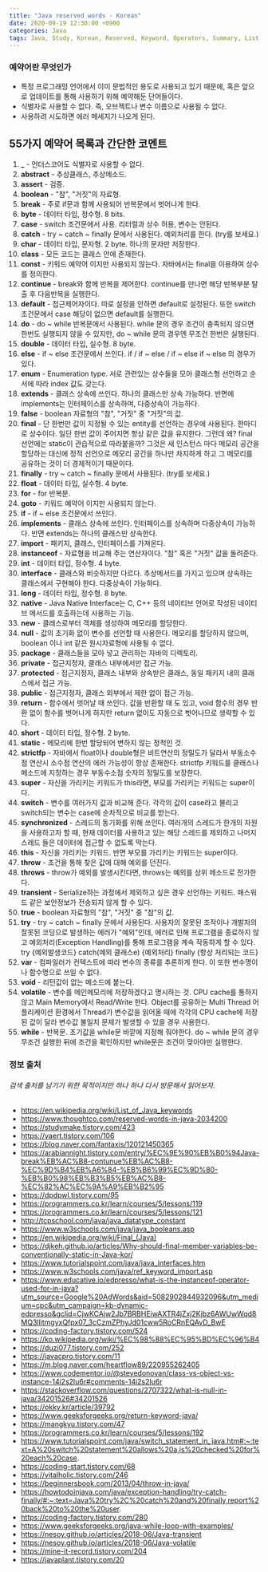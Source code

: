 ```yaml
---
title: "Java reserved words - Korean"
date: 2020-09-19 12:30:00 +0900
categories: Java
tags: Java, Study, Korean, Reserved, Keyword, Operators, Summary, List
---
```

### 예약어란 무엇인가
- 특정 프로그래밍 언어에서 이미 문법적인 용도로 사용되고 있기 때문에, 혹은 앞으로 업데이트를 통해 사용하기 위해 예약해둔 단어들이다.
- 식별자로 사용할 수 없다. 즉, 오브젝트나 변수 이름으로 사용될 수 없다.
- 사용하려 시도하면 에러 메세지가 나오게 된다.

## 55가지 예약어 목록과 간단한 코멘트

1. **_** - 언더스코어도 식별자로 사용할 수 없다.
2. **abstract** - 추상클래스, 추상메소드.
3. **assert** - 검증.
4. **boolean** - "참", "거짓"의 자료형.
5. **break** - 주로 if문과 함께 사용되어 반복문에서 벗어나게 한다.
6. **byte** - 데이터 타입, 정수형. 8 bits.
7. **case** - switch 조건문에서 사용. 리터럴과 상수 허용, 변수는 안된다.
8. **catch** - try ~ catch ~ finally 문에서 사용된다. 예외처리를 한다. (try를 보세요.)
9. **char** - 데이터 타입, 문자형. 2 byte. 하나의 문자만 저장한다.
10. **class** - 모든 코드는 클래스 안에 존재한다.
11. **const**  - 키워드 예약어 이지만 사용되지 않는다. 자바에서는 final을 이용하여 상수를 정의한다.
12. **continue** - break와 함께 반복을 제어한다. continue를 만나면 해당 반복부분 탈출 후 다음반복을 실행한다.
13. **default** - 접근제어자이다. 따로 설정을 안하면 default로 설정된다. 또한 switch 조건문에서 case 해당이 없으면 default를 실행한다.
14. **do** - do ~ while 반복문에서 사용된다. while 문의 경우 조건이 충족되지 않으면 한번도 실행되지 않을 수 있지만, do ~ while 문의 경우엔 무조건 한번은 실행된다.
15. **double** - 데이터 타입, 실수형. 8 byte.
16. **else** - if ~ else 조건문에서 쓰인다. if / if ~ else / if ~ else if ~ else 의 경우가 있다.
17. **enum** - Enumeration type. 서로 관련있는 상수들을 모아 클래스형 선언하고 순서에 따라 index 값도 갖는다.
18. **extends** - 클래스 상속에 쓰인다. 하나의 클래스만 상속 가능하다. 반면에 implements는 인터페이스를 상속하며, 다중상속이 가능하다.
19. **false** - boolean 자료형의 "참", "거짓" 중 "거짓"의 값.
20. **final** - 단 한번만 값이 지정될 수 있는 entity를 선언하는 경우에 사용된다. 한마디로 상수이다. 일단 한번 값이 주어지면 항상 같은 값을 유지한다. 그런데 왜? final 선언에는 static이 관습적으로 따라붙을까? 그것은 새 인스턴스 마다 메모리 공간을 할당하는 대신에 정적 선언으로 메모리 공간을 하나만 차지하게 하고 그 메모리를 공유하는 것이 더 경제적이기 때문이다.
21. **finally** - try ~ catch ~ finally 문에서 사용된다. (try를 보세요.)
22. **float** - 데이터 타입, 실수형. 4 byte.
23. **for** - for 반복문.
24. **goto** - 키워드 예약어 이지만 사용되지 않는다.
25. **if** - if ~ else 조건문에서 쓰인다.
26. **implements** - 클래스 상속에 쓰인다. 인터페이스를 상속하며 다중상속이 가능하다. 반면 extends는 하나의 클래스만 상속한다.
27. **import** - 패키지, 클래스, 인터페이스를 가져온다.
28. **instanceof** - 자료형을 비교해 주는 연산자이다. "참" 혹은 "거짓" 값을 돌려준다.
29. **int** - 데이터 타입, 정수형. 4 byte.
30. **interface** - 클래스와 비슷하지만 다르다. 추상메서드를 가지고 있으며 상속하는 클래스에서 구현해야 한다. 다중상속이 가능하다.
31. **long** - 데이터 타입, 정수형. 8 byte.
32. **native** - Java Native Interface는 C, C++ 등의 네이티브 언어로 작성된 네이티브 메서드를 호출하는데 사용하는 기능.
33. **new** - 클래스로부터 객체를 생성하여 메모리를 할당한다.
34. **null** - 값의 초기화 없이 변수를 선언할 때 사용한다. 메모리를 할당하지 않으며, boolean 이나 int 같은 원시자료형에 사용될 수 없다.
35. **package** - 클래스들을 모아 넣고 관리하는 자바의 디렉토리.
36. **private** - 접근지정자, 클래스 내부에서만 접근 가능.
37. **protected** - 접근지정자, 클래스 내부와 상속받은 클래스, 동일 패키지 내의 클래스에서 접근 가능.
38. **public** - 접근지정자, 클래스 외부에서 제한 없이 접근 가능.
39. **return** - 함수에서 벗어날 때 쓰인다. 값을 반환할 때 도 있고, void 함수의 경우 반환 없이 함수를 벗어나게 하지만 return 없이도 자동으로 벗어나므로 생략할 수 있다.
40. **short** - 데이터 타입, 정수형. 2 byte.
41. **static** - 메모리에 한번 할당되어 변하지 않는 정적인 것.
42. **strictfp** - 자바에서 float이나 double형은 비트연산의 정밀도가 달라서 부동소수점 연산시 소수점 연산의 에러 가능성이 항상 존재한다. strictfp 키워드를 클래스나 메소드에 지정하는 경우 부동수소점 숫자의 정밀도를 보장한다.
43. **super** - 자신을 가리키는 키워드가 this라면, 부모를 가리키는 키워드는 super이다.
44. **switch** - 변수를 여러가지 값과 비교해 준다. 각각의 값이 case라고 불리고 switch되는 변수는 case에 순차적으로 비교를 받는다.
45. **synchronized** - 스레드의 동기화를 위해 쓰인다. 여러개의 스레드가 한개의 자원을 사용하고자 할 때, 현재 데이터를 사용하고 있는 해당 스레드를 제외하고 나머지 스레드 들은 데이터에 접근할 수 없도록 막는다.
46. **this** - 자신을 가리키는 키워드. 반면 부모를 가리키는 키워드는 super이다.
47. **throw** - 조건을 통해 찾은 값에 대해 예외를 던진다.
48. **throws** - throw가 예외를 발생시킨다면, throws는 예외를 상위 메소드로 전가한다.
49. **transient** - Serialize하는 과정에서 제외하고 싶은 경우 선언하는 키워드. 패스워드 같은 보안정보가 전송되지 않게 할 수 있다.
50. **true** - boolean 자료형의 "참", "거짓" 중 "참"의 값.
51. **try** - try ~ catch ~ finally 문에서 사용된다. 사용자의 잘못된 조작이나 개발자의 잘못된 코딩으로 발생하는 에러가 "예외"인데, 에러로 인해 프로그램을 종료하지 않고 예외처리(Exception Handling)를 통해 프로그램을 계속 작동하게 할 수 있다. try {예외발생코드} catch(예외 클래스e) {예외처리} finally {항상 처리되는 코드}
52. **var** - 컴파일러가 컨텍스트에 따라 변수의 종류를 추론하게 한다. 이 또한 변수명이나 함수명으로 쓰일 수 없다.
53. **void** - 리턴값이 없는 메소드에 붙는다.
54. **volatile** - 변수를 메인메모리에 저장하겠다고 명시하는 것. CPU cache를 통하지 않고 Main Memory에서 Read/Write 한다. Object를 공유하는 Multi Thread 어플리케이션 환경에서 Thread가 변수값을 읽어올 때에 각각의 CPU cache에 저장된 값이 달라 변수값 불일치 문제가 발생할 수 있을 경우 사용한다.
55. **while** - 반복문. 초기값을 while문 바깥에 지정해 줘야한다. do ~ while 문의 경우 무조건 실행한 뒤에 조건을 확인하지만 while문은 조건이 맞아야만 실행한다.

### 정보 출처
###### 검색 출처를 남기기 위한 목적이지만 하나 하나 다시 방문해서 읽어보자.
- https://en.wikipedia.org/wiki/List_of_Java_keywords
- https://www.thoughtco.com/reserved-words-in-java-2034200
- https://studymake.tistory.com/423
- https://vaert.tistory.com/106
- https://blog.naver.com/fantaxis/120121450365
- https://arabiannight.tistory.com/entry/%EC%9E%90%EB%B0%94Java-break%EB%AC%B8-contunue%EB%AC%B8-%EC%9D%B4%EB%A6%84-%EB%B6%99%EC%9D%80-%EB%B0%98%EB%B3%B5%EB%AC%B8-%EC%82%AC%EC%9A%A9%EB%B2%95
- https://dpdpwl.tistory.com/95
- https://programmers.co.kr/learn/courses/5/lessons/119
- https://programmers.co.kr/learn/courses/5/lessons/121
- http://tcpschool.com/java/java_datatype_constant
- https://www.w3schools.com/java/java_booleans.asp
- https://en.wikipedia.org/wiki/Final_(Java)
- https://djkeh.github.io/articles/Why-should-final-member-variables-be-conventionally-static-in-Java-kor/
- https://www.tutorialspoint.com/java/java_interfaces.htm
- https://www.w3schools.com/java/ref_keyword_import.asp
- https://www.educative.io/edpresso/what-is-the-instanceof-operator-used-for-in-java?utm_source=Google%20AdWords&aid=5082902844932096&utm_medium=cpc&utm_campaign=kb-dynamic-edpresso&gclid=CjwKCAjw2Jb7BRBHEiwAXTR4jZxj2Kjbz6AWUwWqd8MQ3llitmgyxQfpx07_3cCzmZPhyJd01cww5RoCRnEQAvD_BwE
- https://coding-factory.tistory.com/524
- https://ko.wikipedia.org/wiki/%EC%98%88%EC%95%BD%EC%96%B4
- https://duzi077.tistory.com/252
- https://javacpro.tistory.com/11
- https://m.blog.naver.com/heartflow89/220955262405
- https://www.codementor.io/@stevedonovan/class-vs-object-vs-instance-14i2s2lu6r#comments-14i2s2lu6r
- https://stackoverflow.com/questions/2707322/what-is-null-in-java/34201526#34201526
- https://okky.kr/article/39792
- https://www.geeksforgeeks.org/return-keyword-java/
- https://mangkyu.tistory.com/47
- https://programmers.co.kr/learn/courses/5/lessons/192
- https://www.tutorialspoint.com/java/switch_statement_in_java.htm#:~:text=A%20switch%20statement%20allows%20a,is%20checked%20for%20each%20case.
- https://coding-start.tistory.com/68
- https://vitalholic.tistory.com/246
- https://beginnersbook.com/2013/04/throw-in-java/
- https://howtodoinjava.com/java/exception-handling/try-catch-finally/#:~:text=Java%20try%2C%20catch%20and%20finally,report%20back%20to%20the%20user.
- https://coding-factory.tistory.com/280
- https://www.geeksforgeeks.org/java-while-loop-with-examples/
- https://nesoy.github.io/articles/2018-06/Java-transient
- https://nesoy.github.io/articles/2018-06/Java-volatile
- https://mine-it-record.tistory.com/204
- https://javaplant.tistory.com/20